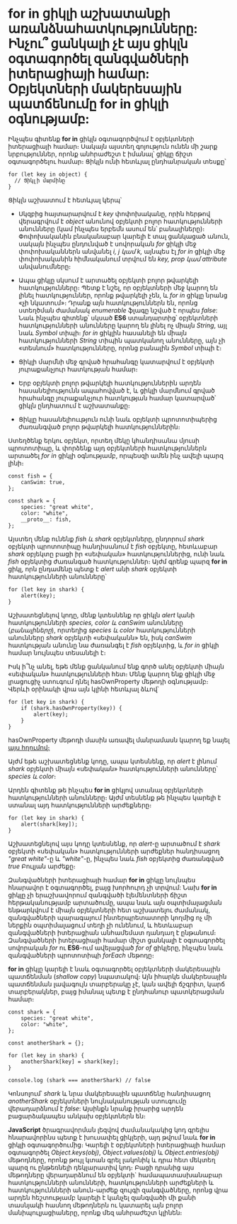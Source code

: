 # for in ցիկլի աշխատանքի առանձնահատկությունները: Ինչու՞ ցանկալի չէ այս ցիկլն օգտագործել զանգվածների իտերացիայի համար: Օբյեկտների մակերեսային պատճենումը for in ցիկլի օգնությամբ:

Ինչպես գիտենք **for in** ցիկլն օգտագործվում է օբյեկտների իտերացիայի համար։ Սակայն այստեղ գոյություն ունեն մի շարք նրբություններ, որոնք անհրաժեշտ է իմանալ՝ ցիկլը ճիշտ օգտագործելու համար։ Ցիկլն ունի հետևյալ ընդհանրական տեսքը՝

```
for (let key in object) {
  // Ցիկլի մարմինը
}
```

Ցիկլն աշխատում է հետևյալ կերպ՝

- Սկզբից հայտարարվում է _key_ փոփոխականը, որին հերթով վերագրվում է _object_ անունով օբյեկտի բոլոր հատկությունների անունները (կամ ինչպես երբեմն ասում են՝ բանալիները)։ Փոփոխականին բնականաբար կարելի է տալ ցանկացած անուն, սակայն ինչպես ընդունված է սովորական _for_ ցիկլի մեջ փոփոխականներն անվանել _i, j կամ k,_ այնպես էլ _for in_ ցիկլի մեջ փոփոխականին հիմնականում տրվում են _key, prop կամ attribute_ անվանումները։

- Ապա ցիկլը սկսում է արտածել օբյեկտի բոլոր թվարկելի հատկությունները։ Պետք է նշել, որ օբյեկտների մեջ կարող են լինել հատկություններ, որոնք թվարկելի չեն, և _for in_ ցիկլը նրանց «չի նկատում»։ Դրանք այն հատկություններն են, որոնց ստեղծման ժամանակ _enumerable_ ֆլագը նշված է որպես _false_: Նաև ինչպես գիտենք՝ սկսած **ES6** ստանդարտից՝ օբյեկտների հատկությունների անունները կարող են լինել ոչ միայն _String_, այլ նաև _Symbol_ տիպի։ _for in_ ցիկլին հասանելի են միայն հատկությունների _String_ տիպին պատկանող անունները, այն չի «տեսնում» հատկությունները, որոնց բանալին _Symbol_ տիպի է։

- Ցիկլի մարմնի մեջ գրված հրահանգը կատարվում է օբյեկտի յուրաքանչյուր հատկության համար։

- Երբ օբյեկտի բոլոր թվարկելի հատկություններին արդեն հասանելիությունն ապահովված է, և ցիկլի մարմնում գրված հրահանգը յուրաքանչյուր հատկության համար կատարված՝ ցիկլն ընդհատում է աշխատանքը։

- Ցիկլը հասանելիոււթյուն ունի նաև օբյեկտի պրոտոտիպերից ժառանգված բոլոր թվարկելի հատկություններին։

Ստեղծենք երկու օբյեկտ, որտեղ մեկը կհանդիսանա մյուսի պրոտոտիպը, և փորձենք այդ օբյեկտների հատկություններն արտածել _for in_ ցիկլի օգնությամբ, որպեսզի ամեն ինչ ավելի պարզ լինի։

```
const fish = {
    canSwim: true,
};

const shark = {
    species: "great white",
    color: "white",
    __proto__: fish,
};
```

Այստեղ մենք ունենք _fish և shark_ օբյեկտները, ընդորում _shark_ օբյեկտի պրոտոտիպը հանդիսանում է _fish_ օբյեկտը, հետևաբար _shark_ օբյեկտը բացի իր «սեփական» հատկություններից, ունի նաև _fish_ օբյեկտից ժառանգած հատկություններ։ Այժմ գրենք պարզ **for in** ցիկլ, որն ընդամենը պետք է _alert_ անի _shark_ օբյեկտի հատկությունների անունները՝

```
for (let key in shark) {
    alert(key);
}
```

Աշխատեցնելով կոդը, մենք կտեսնենք որ ցիկլն _alert_ կանի հատկությունների _species, color և canSwim_ անունները (_բանալիները_), որտեղից _species և color_ հատկությունների անունները _shark_ օբյեկտի «սեփականն» են, իսկ _canSwim_ հատկության անունը նա ժառանգել է _fish_ օբյեկտից, և _for in_ ցիկլի համար նույնպես տեսանելի է։

Իսկ ի՞նչ անել, եթե մենք ցանկանում ենք գործ անել օբյեկտի միայն «սեփական» հատկությունների հետ։ Մենք կարող ենք ցիկլի մեջ լրացուցիչ ստուգում դնել hasOwnProperty մեթոդի օգնությամբ։ Վերևի օրինակի վրա այն կլինի հետևյալ ձևով՝

```
for (let key in shark) {
    if (shark.hasOwnProperty(key)) {
        alert(key);
    }
}
```

hasOwnProperty մեթոդի մասին առավել մանրամասն կարող եք նայել [այս հղումով։](https://github.com/h0vhann1syan/Armenian-JavaScript-Community/blob/master/Publications/Best%20Practices%20for%20Property%20Checking%20in%20JavaScript.md)

Այժմ եթե աշխատեցնենք կոդը, ապա կտեսնենք, որ _alert_ է լինում _shark_ օբյեկտի միայն «սեփական» հատկությունների անունները՝ _species և color_։

Արդեն գիտենք թե ինչպես **for in** ցիկլով ստանալ օբյեկտների հատկությունների անունները։ Այժմ տեսնենք թե ինչպես կարելի է ստանալ այդ հատկությունների արժեքները։

```
for (let key in shark) {
    alert(shark[key]);
}
```

Աշխատեցնելով այս կոդը կտեսնենք, որ _alert_-ը արտածում է _shark_ օբյեկտի «սեփական» հատկությունների արժեքներ հանդիսացող _"great white"_-ը և _"white"_-ը, ինչպես նաև _fish_ օբյեկտից ժառանգված _true_ Բուլյան արժեքը։

Զանգվածների իտերացիայի համար **for in** ցիկլը նույնպես հնարավոր է օգտագործել, բայց խորհուրդ չի տրվում: Նախ **for in** ցիկլը չի երաշխավորում զանգվածի էլեմենտների ճիշտ հերթականությամբ արտածումը, ապա նաև այն օպտիմալացման ենթարկվում է միայն օբյեկտների հետ աշխատելու ժամանակ, զանգվածների պարագայում ինտերպրետատորի կողմից ոչ մի ներքին օպտիմալացում տեղի չի ունենում, և հետևաբար զանգվածների իտերացիան անհամեմատ դանդաղ է ընթանում։ Զանգվածների իտերացիայի համար միշտ ցանկալի է օգտագործել սովորական _for_ ու **ES6**-ում ավելացված _for of_ ցիկլերը, ինչպես նաև զանգվածների պրոտոտիպի _forEach_ մեթոդը։

**for in** ցիկլը կարելի է նաև օգտագործել օբյեկտների մակերեսային պատճենման (_shallow copy_) նպատակով։ Այն իհարկե մակերեսային պատճենման լավագույն տարբերակը չէ, կան ավելի ճշգրիտ, կարճ տարբերակներ, բայց իմանալ պետք է ընդհանուր պատկերացման համար։

```
const shark = {
    species: "great white",
    color: "white",
};

const anotherShark = {};

for (let key in shark) {
    anotherShark[key] = shark[key];
}

console.log (shark === anotherShark) // false
```

Կոնսոլում՝ _shark_ և նրա մակերեսային պատճենը հանդիսացող _anotherShark_ օբյեկտների նույնականության ստուգումը վերադարձնում է _false_: Այսինքն նրանք իրարից արդեն բացարձակապես անկախ օբյեկտներն են։

**JavaScript** ծրագրավորման լեզվով ժամանակակից կոդ գրելիս հնարավորինս պետք է խուսափել ցիկլերի, այդ թվում նաև **for in** ցիկլի օգտագործումից։ Կարելի է օբյեկտների իտերացիայի համար օգտագործել _Object.keys(obj)_, _Object.values(obj)_ և _Object.entries(obj)_ մեթոդները, որոնք թույլ կտան գրել լակոնիկ և դրա հետ մեկտեղ պարզ ու ընթեռնելի դեկլարատիվ կոդ։ Բացի դրանից այս մեթոդները վերադարձնում են օբյեկտի` համապատասխանաբար հատկությունների անունների, հատկությունների արժեքների և հատկություննների անուն-արժեք զույգի զանգվածները, որոնց վրա արդեն հեշտությամբ կարելի է կանչել զանգվածի մի քանի տասնյակի հասնող մեթոդներն ու կատարել այն բոլոր մանիպուլյացիաները, որոնք մեզ անհրաժեշտ կլինեն։
